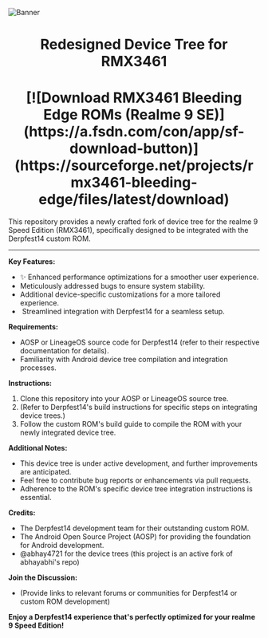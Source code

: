 ![Banner](https://cdn.discordapp.com/attachments/1046741210909380698/1252755969029574717/SKB6iLmN.jpg?ex=66735f6a&is=66720dea&hm=974a788dac5a70758ac8d3c40e30286d57d64a7cd55da775b970cd5fd4552ca4&)
<h1 align="center"><strong>Redesigned Device Tree for RMX3461</strong></h1>

<h1 align="center">[![Download RMX3461 Bleeding Edge ROMs (Realme 9 SE)](https://a.fsdn.com/con/app/sf-download-button)](https://sourceforge.net/projects/rmx3461-bleeding-edge/files/latest/download)</h1>

This repository provides a newly crafted fork of device tree for the realme 9 Speed Edition (RMX3461), specifically designed to be integrated with the Derpfest14 custom ROM. 

---

**Key Features:**

- ✨ Enhanced performance optimizations for a smoother user experience.
-  Meticulously addressed bugs to ensure system stability.
-  Additional device-specific customizations for a more tailored experience.
- ️ Streamlined integration with Derpfest14 for a seamless setup.

**Requirements:**

- AOSP or LineageOS source code for Derpfest14 (refer to their respective documentation for details).
- Familiarity with Android device tree compilation and integration processes.

**Instructions:**

1. Clone this repository into your AOSP or LineageOS source tree.
2. (Refer to Derpfest14's build instructions for specific steps on integrating device trees.)
3. Follow the custom ROM's build guide to compile the ROM with your newly integrated device tree.

**Additional Notes:**

- This device tree is under active development, and further improvements are anticipated.
- Feel free to contribute bug reports or enhancements via pull requests.
- Adherence to the ROM's specific device tree integration instructions is essential.

**Credits:**

- The Derpfest14 development team for their outstanding custom ROM.
- The Android Open Source Project (AOSP) for providing the foundation for Android development.
- @abhay4721 for the device trees (this project is an active fork of abhayabhi's repo)

**Join the Discussion:**

- (Provide links to relevant forums or communities for Derpfest14 or custom ROM development)

**Enjoy a Derpfest14 experience that's perfectly optimized for your realme 9 Speed Edition!** 
